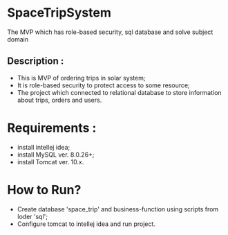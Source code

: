 # SpaceTripSystem
The MVP which has role-based security, sql database and solve subject domain

## Description :
- This is MVP of ordering trips in solar system;
- It is role-based security to protect access to some resource;
- The project which connected to relational database to store information about trips, orders and users.

# Requirements :
- install intellej idea;
- install MySQL ver. 8.0.26+;
- install Tomcat ver. 10.x.

# How to Run?
- Create database 'space_trip' and business-function using scripts from loder 'sql';
- Configure tomcat to intellej idea and run project.
